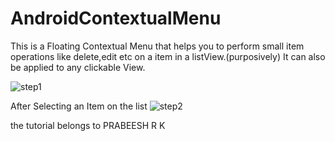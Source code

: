 # AndroidContextualMenu

This is a Floating Contextual Menu that helps you to perform small item operations like delete,edit etc on a item in a listView.(purposively)
It can also be applied to any clickable View.

![step1](https://cloud.githubusercontent.com/assets/28251351/26161418/b51fc0c4-3b45-11e7-94e2-fa719b9e418d.png)

After Selecting an Item on the list
![step2](https://cloud.githubusercontent.com/assets/28251351/26161490/dfd64450-3b45-11e7-8df9-f37d514a5cb2.png)

the tutorial belongs to 
PRABEESH R K


